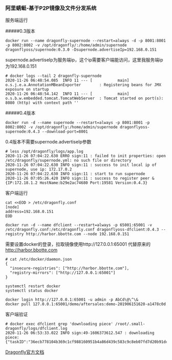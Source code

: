### 阿里蜻蜓-基于P2P镜像及文件分发系统

服务端运行

#####0.3版本



```
docker run --name dragonfly-supernode --restart=always -d -p 8001:8001 -p 8002:8002 -v /opt/dragonfly/:/home/admin/supernode dragonflyoss/supernode:0.3.0 -Dsupernode.advertiseIp=192.168.0.151
```

supernode.advertiseIp为服务端ip，这个ip需要客户端能访问，这里我服务端ip为192.168.0.151

```
# docker logs --tail 2 dragonfly-supernode
2020-11-26 06:48:54.085  INFO 11 --- [           main] o.s.j.e.a.AnnotationMBeanExporter        : Registering beans for JMX exposure on startup
2020-11-26 06:48:54.142  INFO 11 --- [           main] o.s.b.w.embedded.tomcat.TomcatWebServer  : Tomcat started on port(s): 8080 (http) with context path ''
```

#####0.4版本



```
docker run -d --name supernode --restart=always -p 8001:8001 -p 8002:8002 -v /opt/dragonfly:/home/admin/supernode dragonflyoss-supernode:0.4.3 --download-port=8001
```

0.4版本不需要supernode.advertiseIp参数

```
# less /opt/dragonfly/logs/app.log
2020-11-26 07:04:22.630 ERRO sign:11 : failed to init properties: open /etc/dragonfly/supernode.yml: no such file or directory
2020-11-26 07:04:22.630 INFO sign:11 : success to init local ip of supernode, use ip: 172.17.0.2
2020-11-26 07:04:22.630 INFO sign:11 : start to run supernode
2020-11-26 07:05:26.420 INFO sign:11 : success to register peer &{IP:172.18.1.2 HostName:b29e2ac74680 Port:19581 Version:0.4.3}
```



客户端运行

```
cat <<EOD > /etc/dragonfly.conf
[node]
address=192.168.0.151
EOD
```

```
docker run -d --name dfclient --restart=always -p 65001:65001 -v /etc/dragonfly.conf:/etc/dragonfly.conf dragonflyoss-dfclient:0.4.3 --registry http://harbor.bbotte.com --node 192.168.0.151
```

需要设置docker的登录，拉取镜像使用http://127.0.0.1:65001 代替原来的 http://harbor.bbotte.com

```
# cat /etc/docker/daemon.json 
{
  "insecure-registries": ["http://harbor.bbotte.com"],
  "registry-mirrors": ["http://127.0.0.1:65001"]
}

systemctl restart docker
systemctl status docker

docker login http://127.0.0.1:65001 -u admin -p AbCd\@\^\&
docker pull 127.0.0.1:65001/demo/aftersales:demo-201906151620-a1478c0d
```




客户端验证
```
# docker exec dfclient grep 'downloading piece' /root/.small-dragonfly/logs/dfclient.log
2020-11-26 06:53:33.022 INFO sign:49-1606373612.547 : downloading piece:{"taskID":"36ecb778104b369c1cf988160951b4a86d439c583c9c8eb07fd7d20b91dca783","superNode":"192.168.0.151:8002","dstCid":"","range":"","result":502,"status":700,"pieceSize":0,"pieceNum":0}
```



[Dragonfly官方文档](https://d7y.io/zh-cn/index.html)